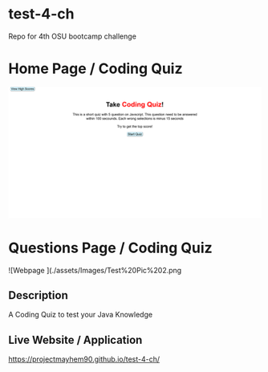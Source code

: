 # test-4-ch
Repo for 4th OSU bootcamp challenge 

# Home Page / Coding Quiz

![Webpage ](./assets/Images/Test%20Pic%201.png)

# Questions Page / Coding Quiz

![Webpage ](./assets/Images/Test%20Pic%202.png

## Description 

A Coding Quiz to test your Java Knowledge



## Live Website / Application 
https://projectmayhem90.github.io/test-4-ch/